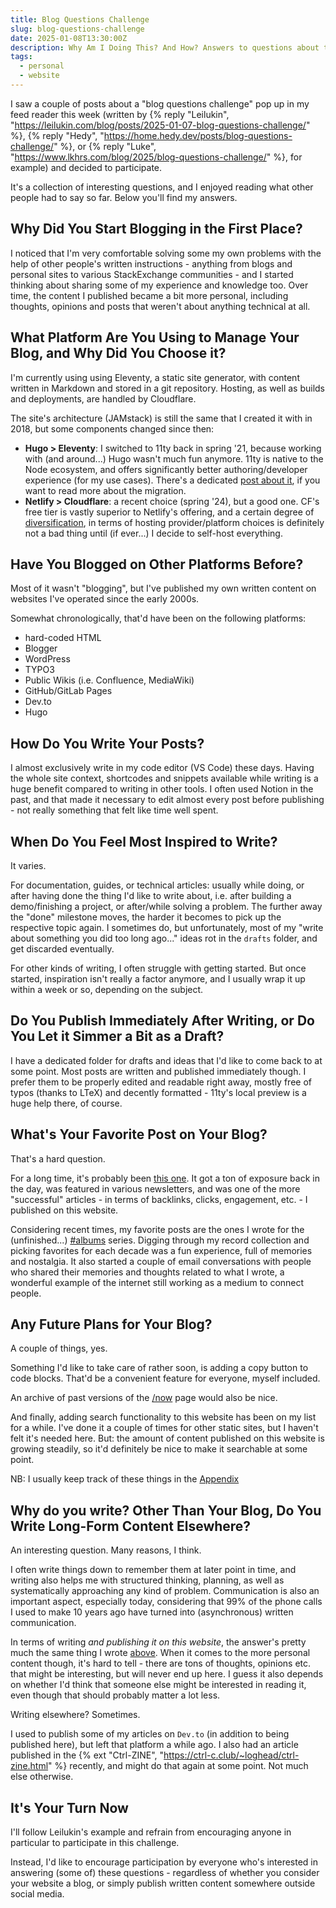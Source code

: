 ```yaml
---
title: Blog Questions Challenge
slug: blog-questions-challenge
date: 2025-01-08T13:30:00Z
description: Why Am I Doing This? And How? Answers to questions about this website.
tags:
  - personal
  - website
---
```


I saw a couple of posts about a "blog questions challenge" pop up in my feed reader this week (written by {% reply "Leilukin", "https://leilukin.com/blog/posts/2025-01-07-blog-questions-challenge/" %}, {% reply "Hedy", "https://home.hedy.dev/posts/blog-questions-challenge/" %}, or {% reply "Luke", "https://www.lkhrs.com/blog/2025/blog-questions-challenge/" %}, for example) and decided to participate.

It's a collection of interesting questions, and I enjoyed reading what other people had to say so far.
Below you'll find my answers.

## Why Did You Start Blogging in the First Place?

I noticed that I'm very comfortable solving some my own problems with the help of other people's written instructions - anything from blogs and personal sites to various StackExchange communities - and I started thinking about sharing some of my experience and knowledge too. Over time, the content I published became a bit more personal, including thoughts, opinions and posts that weren't about anything technical at all.

## What Platform Are You Using to Manage Your Blog, and Why Did You Choose it?

I'm currently using using Eleventy, a static site generator, with content written in Markdown and stored in a git repository. Hosting, as well as builds and deployments, are handled by Cloudflare.

The site's architecture (JAMstack) is still the same that I created it with in 2018, but some components changed since then:

- **Hugo > Eleventy**: I switched to 11ty back in spring '21, because working with (and around...) Hugo wasn't much fun anymore. 11ty is native to the Node ecosystem, and offers significantly better authoring/developer experience (for my use cases). There's a dedicated [post about it](/blog/migrating-from-hugo-to-eleventy/), if you want to read more about the migration.
- **Netlify > Cloudflare**: a recent choice (spring '24), but a good one. CF's free tier is vastly superior to Netlify's offering, and a certain degree of [diversification](/blog/about-diversification/), in terms of hosting provider/platform choices is definitely not a bad thing until (if ever...) I decide to self-host everything.

## Have You Blogged on Other Platforms Before?

Most of it wasn't "blogging", but I've published my own written content on websites I've operated since the early 2000s.

Somewhat chronologically, that'd have been on the following platforms:

- hard-coded HTML
- Blogger
- WordPress
- TYPO3
- Public Wikis (i.e. Confluence, MediaWiki)
- GitHub/GitLab Pages
- <span>Dev.to</span>
- Hugo

## How Do You Write Your Posts?

I almost exclusively write in my code editor (VS Code) these days. Having the whole site context, shortcodes and snippets available while writing is a huge benefit compared to writing in other tools. I often used Notion in the past, and that made it necessary to edit almost every post before publishing - not really something that felt like time well spent.

## When Do You Feel Most Inspired to Write?

It varies.

For documentation, guides, or technical articles: usually while doing, or after having done the thing I'd like to write about, i.e. after building a demo/finishing a project, or after/while solving a problem. The further away the "done" milestone moves, the harder it becomes to pick up the respective topic again. I sometimes do, but unfortunately, most of my "write about something you did too long ago..." ideas rot in the `drafts` folder, and get discarded eventually.

For other kinds of writing, I often struggle with getting started. But once started, inspiration isn't really a factor anymore, and I usually wrap it up within a week or so, depending on the subject.

## Do You Publish Immediately After Writing, or Do You Let it Simmer a Bit as a Draft?

I have a dedicated folder for drafts and ideas that I'd like to come back to at some point. Most posts are written and published immediately though. I prefer them to be properly edited and readable right away, mostly free of typos (thanks to LTeX) and decently formatted - 11ty's local preview is a huge help there, of course.

## What's Your Favorite Post on Your Blog?

That's a hard question.

For a long time, it's probably been [this one](/blog/serverless-recipes-app-faunadb-vuejs/). It got a ton of exposure back in the day, was featured in various newsletters, and was one of the more "successful" articles - in terms of backlinks, clicks, engagement, etc. - I published on this website.

Considering recent times, my favorite posts are the ones I wrote for the (unfinished...) [#albums](/tags/albums/) series. Digging through my record collection and picking favorites for each decade was a fun experience, full of memories and nostalgia. It also started a couple of email conversations with people who shared their memories and thoughts related to what I wrote, a wonderful example of the internet still working as a medium to connect people.

## Any Future Plans for Your Blog?

A couple of things, yes.

Something I'd like to take care of rather soon, is adding a copy button to code blocks. That'd be a convenient feature for everyone, myself included.

An archive of past versions of the [/now](/now/) page would also be nice.

And finally, adding search functionality to this website has been on my list for a while. I've done it a couple of times for other static sites, but I haven't felt it's needed here. But: the amount of content published on this website is growing steadily, so it'd definitely be nice to make it searchable at some point.

NB: I usually keep track of these things in the [Appendix](/appendix/#intentions-and-to-dos)

## Why do you write? Other Than Your Blog, Do You Write Long-Form Content Elsewhere?

An interesting question. Many reasons, I think.

I often write things down to remember them at later point in time, and writing also helps me with structured thinking, planning, as well as systematically approaching any kind of problem. Communication is also an important aspect, especially today, considering that 99% of the phone calls I used to make 10 years ago have turned into (asynchronous) written communication.

In terms of writing _and publishing it on this website_, the answer's pretty much the same thing I wrote [above](#why-did-you-start-blogging-in-the-first-place). When it comes to the more personal content though, it's hard to tell - there are tons of thoughts, opinions etc. that might be interesting, but will never end up here. I guess it also depends on whether I'd think that someone else might be interested in reading it, even though that should probably matter a lot less.

Writing elsewhere?
Sometimes.

I used to publish some of my articles on `Dev.to` (in addition to being published here), but left that platform a while ago. I also had an article published in the {% ext "Ctrl-ZINE", "https://ctrl-c.club/~loghead/ctrl-zine.html" %} recently, and might do that again at some point. Not much else otherwise.

## It's Your Turn Now

I'll follow Leilukin's example and refrain from encouraging anyone in particular to participate in this challenge.

Instead, I'd like to encourage participation by everyone who's interested in answering (some of) these questions - regardless of whether you consider your website a blog, or simply publish written content somewhere outside social media.
